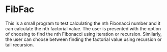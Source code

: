 # FibFac

This is a small program to test calculating the nth Fibonacci number and it can calculate the nth factorial value. The user is presented with the option of choosing to find the nth Fibonacci using iteration or recursion. Similarly, the user can choose between finding the factorial value using recursion or tail recursion.
